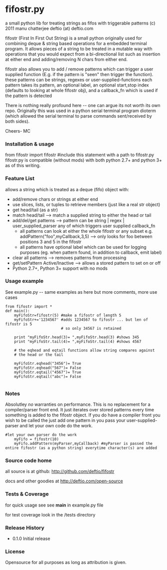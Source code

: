 # fifostr.py

a small python lib for treating strings as fifos with triggerable patterns
(c) 2011 manu chatterjee    deftio (at) deftio.com


fifostr (First In First Out String) is a small python originally used for combining  deque & string based operations for a embedded terminal program.  It allows pieces of a string to be treated in a mutable way with operations that you would expect from a bi-directional list such as insertion at either end and adding/removing N chars from either end.

fifostr also allows you to add / remove patterns which can trigger a user supplied function (E.g. if the pattern is "seen" then trigger the function).  
    these patterns can be strings, regexes or user-supplied-functions
    each pattern takes its pattern, an optional label, an optional start,stop index (defaults to looking at whole fifostr obj), and a callback_fn which is used if the pattern is detected

There is nothing really profound here -- one can argue its not worth its own repo. Originally  this was used in a python serial terminal program dioterm (which allowed the serial terminal to parse commands sent/received by both sides).  

Cheers-
MC

### Installation & usage
from fifostr import fifostr  #include this statement with a path to fifostr.py
fifostr.py is compatible (without mods) with both python 2.7+ and python 3+ as of this writing.

### Feature List
allows a string which is treated as a deque (fifo) object with:
  * add/remove chars or strings at either end 
  * use slices, lists, or tuples to retrieve members (just like a real str object) 
  * get head/tail (as a str)
  * match head/tail  --> match a supplied string to either the head or tail
  * add/del/get patterns  --> pattern can be string | regex | user_supplied_parser any of which triggers user supplied callback_fn
    * all patterns can look at either the whole fifostr or any subset e.g. addPattern("foo",myCallback,3,5) --> only looks for foo between positions 3 and 5 in the fifostr
    * all patterns have optional label which can be used for logging purposes (eg. when pattern found, in addition to callback, emit label)
  * clear all patterns --> removes patterns from processing
  * get/setPattern Active/Inactive  --> allows a stored pattern to set on or off
  * Python 2.7+, Python 3+ support with no mods

### Usage example 

See example.py -- same examples as here but more comments, more use cases
```
from fifostr import *
def main():
    myFifoStr=fifostr(5) #make a fifostr of length 5
    myFifoStr+='1234567' #adds 1234567 to fifostr ... but len of fifostr is 5
                         # so only 34567 is retained
   
    print "myFifoStr.head(3)= ",myFifoStr.head(3) #shows 345
    print "myFifoStr.tail(4)= ",myFifoStr.tail(4) #shows 4567

    # the eqhead and eqtail functions allow string compares against
    # the head or the tail

    myFifoStr.eqhead("3456")= True
    myFifoStr.eqhead("567")= False
    myFifoStr.eqtail("4567")= True
    myFifoStr.eqtail("abc")= False


```

### Notes
Absolutley *no* warranties on performance.  This is no replacement for a compiler/parser front end.  It just iterates over stored patterns every time something is added to the 
fifostr object.  If you do have a compiler front you wish to be called the just add one pattern in you pass your user-supplied-parser and let your own code do the work.

```
#let your own parser do the work
    myFifo = fifostr(10)
    myFifo.addPattern(myParser,myCallback) #myParser is passed the entire fifostr (as a python string) everytime character(s) are added

```

### Source code home
all source is at github:
http://github.com/deftio/fifostr

docs and other goodies at 
http://deftio.com/open-source

### Tests & Coverage
for quick usage see
see __main__ in example.py file

for test coverage look in the /tests directory

### Release History
* 0.1.0 Initial release

### License
Opensource for all purposes as long as attribution is given. 







